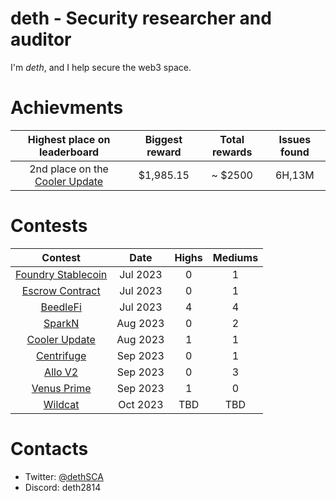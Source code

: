 # deth - Security researcher and auditor

I'm *deth*, and I help secure the web3 space.


# Achievments

| Highest place on leaderboard | Biggest reward | Total rewards | Issues found | 
|:--:|:--:|:--:| :--: |
| 2nd place on the [Cooler Update](https://audits.sherlock.xyz/contests/107) | $1,985.15| ~ $2500 |  6H,13M |

# Contests

| Contest | Date | Highs | Mediums | 
|:--:|:--:|:--:| :--: |
| [Foundry Stablecoin](https://www.codehawks.com/report/cljx3b9390009liqwuedkn0m0) | Jul 2023 | 0  | 1  |
| [Escrow Contract](https://www.codehawks.com/report/cljyfxlc40003jq082s0wemya) | Jul 2023 | 0  | 1  |
| [BeedleFi](https://www.codehawks.com/report/clkbo1fa20009jr08nyyf9wbx) | Jul 2023 | 4 | 4  |
| [SparkN](https://www.codehawks.com/report/cllcnja1h0001lc08z7w0orxx) | Aug 2023 | 0 | 2  |
| [Cooler Update](https://audits.sherlock.xyz/contests/107) | Aug 2023 | 1 | 1  |
| [Centrifuge](https://code4rena.com/reports/2023-09-centrifuge) | Sep 2023 | 0 | 1  |
| [Allo V2](https://audits.sherlock.xyz/contests/109) | Sep 2023 | 0 | 3  |
| [Venus Prime](https://code4rena.com/contests/2023-09-venus-prime#top) | Sep 2023 | 1 | 0  |
| [Wildcat](https://code4rena.com/contests/2023-10-the-wildcat-protocol#top) | Oct 2023 | TBD | TBD  |


# Contacts
* Twitter: [@dethSCA](https://twitter.com/dethSCA)
* Discord: deth2814
